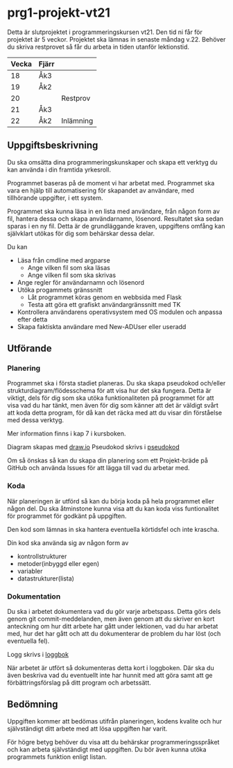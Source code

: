 # prg1-projekt-vt21

Detta är slutprojektet i programmeringskursen vt21.
Den tid ni får för projektet är 5 veckor. Projektet ska lämnas in senaste måndag v.22.
Behöver du skriva restprovet så får du arbeta in tiden utanför lektionstid.

| Vecka | Fjärr |           |
|-------|-------|-----------|
| 18    | Åk3   |           |
| 19    | Åk2   |           |
| 20    |       | Restprov  |
| 21    | Åk3   |           |
| 22    | Åk2   | Inlämning |

## Uppgiftsbeskrivning

Du ska omsätta dina programmeringskunskaper och skapa ett verktyg du kan använda
i din framtida yrkesroll.

Programmet baseras på de moment vi har arbetat med. Programmet ska vara en hjälp
till automatisering för skapandet av användare, med tillhörande uppgifter, i ett system.

Programmet ska kunna läsa in en lista med användare, från någon form av fil, hantera 
dessa och skapa användarnamn, lösenord. Resultatet ska sedan sparas i en ny fil.
Detta är de grundläggande kraven, uppgiftens omfång kan självklart utökas för dig som 
behärskar dessa delar.

Du kan
* Läsa från cmdline med argparse
    * Ange vilken fil som ska läsas
    * Ange vilken fil som ska skrivas
* Ange regler för användarnamn och lösenord
* Utöka progammets gränssnitt
    * Låt programmet köras genom en webbsida med Flask
    * Testa att göra ett grafiskt användargränssnitt med TK
* Kontrollera användarens operativsystem med OS modulen och anpassa efter detta
* Skapa faktiskta användare med New-ADUser eller useradd

## Utförande

### Planering

Programmet ska i första stadiet planeras. Du ska skapa pseudokod och/eller 
strukturdiagram/flödesschema för att visa hur det ska fungera. Detta är viktigt, dels 
för dig som ska utöka funktionaliteten på programmet för att visa vad du har tänkt, 
men även för dig som känner att det är väldigt svårt att koda detta program, för då kan 
det räcka med att du visar din förståelse med dessa verktyg.

Mer information finns i kap 7 i kursboken.

Diagram skapas med [draw.io](https://draw.io/)
Pseudokod skrivs i [pseudokod](pseudokod.md)

Om så önskas så kan du skapa din planering som ett Projekt-bräde på GitHub och använda Issues för att lägga till vad du arbetar med.

### Koda

När planeringen är utförd så kan du börja koda på hela programmet eller någon del.
Du ska åtminstone kunna visa att du kan koda viss funtionalitet för programmet för 
godkänt på uppgiften.

Den kod som lämnas in ska hantera eventuella körtidsfel och inte krascha.

Din kod ska använda sig av någon form av

* kontrollstrukturer
* metoder(inbyggd eller egen)
* variabler
* datastrukturer(lista) 

### Dokumentation

Du ska i arbetet dokumentera vad du gör varje arbetspass. Detta görs dels genom
git commit-meddelanden, men även genom att du skriver en kort anteckning om hur ditt
arbete har gått under lektionen, vad du har arbetat med, hur det har gått och att
du dokumenterar de problem du har löst (och eventuella fel).

Logg skrivs i [loggbok](loggbok.md)

När arbetet är utfört så dokumenteras detta kort i loggboken. Där ska du även beskriva
vad du eventuellt inte har hunnit med att göra samt att ge förbättringsförslag på 
ditt program och arbetssätt.

## Bedömning

Uppgiften kommer att bedömas utifrån planeringen, kodens kvalite och hur självständigt 
ditt arbete med att lösa uppgiften har varit.

För högre betyg behöver du visa att du behärskar programmeringsspråket och kan
arbeta självständigt med uppgiften.
Du bör även kunna utöka programmets funktion enligt listan.
